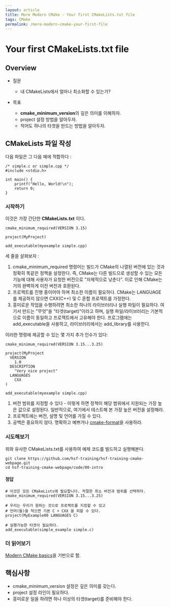 ```yaml
---
layout: article
title: More Modern CMake - Your first CMakeLists.txt file
tags: CMake
permalink: /more-modern-cmake-your-first-file
---
```


# Your first CMakeLists.txt file

## Overview

* 질문
  * 내 CMakeLists에서 얼마나 최소화할 수 있는가?

* 목표
  * **cmake_minimum_version**의 깊은 의미를 이해하자.
  * project 설정 방법을 알아두자.
  * 적어도 하나의 타겟을 만드는 방법을 알아두자.

## CMakeLists 파일 작성

다음 파일은 그 다음 예에 적합하다 :
```
/* simple.c or simple.cpp */
#include <stdio.h>

int main() {
    printf("Hello, World!\n");
    return 0;
}
```

### 시작하기

이것은 가장 간단한 **CMakeLists.txt** 이다.

```
cmake_minimum_required(VERSION 3.15)

project(MyProject)

add_executable(myexample simple.cpp)
```

세 줄을 살펴보자 :

1. cmake_minimum_required 명령어는 빌드가 CMake의 나열된 버전에 있는 것과 정확히 똑같은 정책을 설정한다. 즉, CMake는 다른 빌드으로 생성할 수 있는 모든 기능에 대해 사용자가 요청한 버전으로 "자체적으로 낮춘다". 이로 인해 CMake는 거의 완벽하게 이전 버전과 호환된다.
2. 프로젝트를 진행 중이어야 하며 최소한 이름이 필요하다. CMake는 LANGUAGE를 제공하지 않으면 CXX(C++) 및 C 혼합 프로젝트를 가정한다.
3. 흥미로운 작업을 수행하려면 최소한 하나의 라이브러리나 실행 파일이 필요하다. 여기서 만드는 "무엇"을 "타겟(target)"이라고 하며, 실행 파일/라이브러리는 기본적으로 이름이 동일하고 프로젝트에서 고유해야 한다. 프로그램에는 add_executable을 사용하고, 라이브러리에서는 add_library를 사용한다.

이러한 명령에 제공할 수 있는 몇 가지 추가 인수가 있다:

```
cmake_minimum_required(VERSION 3.15...3.25)

project(MyProject
  VERSION
    1.0
  DESCRIPTION
    "Very nice project"
  LANGUAGES
    CXX
)

add_executable(myexample simple.cpp)
```

1. 버전 범위를 지정할 수 있다 - 이렇게 하면 정책이 해당 범위에서 지원되는 가장 높은 값으로 설정된다. 일반적으로, 여기에서 테스트해 본 가장 높은 버전을 설정해라.
2. 프로젝트에는 버전, 설명 및 언어를 가질 수 있다.
3. 공백은 중요하지 않다. 명확하고 예쁘거나 [cmake-format](https://cmake-format.readthedocs.io/en/latest/)을 사용하라.


### 시도해보기

위와 유사한 CMakeLists.txt를 사용하여 예제 코드를 빌드하고 실행해본다.

```
git clone https://github.com/hsf-training/hsf-training-cmake-webpage.git
cd hsf-training-cmake-webpage/code/00-intro
```

#### 정답

```
# 이것은 모든 CMakeLists에 필요합니다. 적절한 최소 버전과 범위를 선택하자.
cmake_minimum_required(VERSION 3.15...3.25)

# 우리는 우리가 원하는 것으로 프로젝트를 지정할 수 있고 
# 언어(들)을 적으면 기본 C + CXX 을 피할 수 있다.
project(MyExample00 LANGUAGES C)

# 실행가능한 타겟이 필요하다.
add_executable(simple_example simple.c)
```

### 더 읽어보기

[Modern CMake basics](https://cliutils.gitlab.io/modern-cmake/chapters/basics.html)을 기반으로 함.

## 핵심사항

* cmake_minimum_version 설정은 깊은 의미를 갖는다.
* project 설정 라인이 필요하다.
* 흥미로운 일을 하려면 하나 이상의 타겟(target)를 준비해야 한다.

